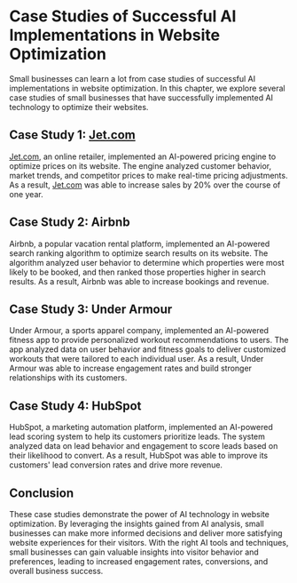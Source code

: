 Case Studies of Successful AI Implementations in Website Optimization
=========================================================================================================================================

Small businesses can learn a lot from case studies of successful AI implementations in website optimization. In this chapter, we explore several case studies of small businesses that have successfully implemented AI technology to optimize their websites.

Case Study 1: [Jet.com](http://Jet.com)
---------------------------------------

[Jet.com](http://Jet.com), an online retailer, implemented an AI-powered pricing engine to optimize prices on its website. The engine analyzed customer behavior, market trends, and competitor prices to make real-time pricing adjustments. As a result, [Jet.com](http://Jet.com) was able to increase sales by 20% over the course of one year.

Case Study 2: Airbnb
--------------------

Airbnb, a popular vacation rental platform, implemented an AI-powered search ranking algorithm to optimize search results on its website. The algorithm analyzed user behavior to determine which properties were most likely to be booked, and then ranked those properties higher in search results. As a result, Airbnb was able to increase bookings and revenue.

Case Study 3: Under Armour
--------------------------

Under Armour, a sports apparel company, implemented an AI-powered fitness app to provide personalized workout recommendations to users. The app analyzed data on user behavior and fitness goals to deliver customized workouts that were tailored to each individual user. As a result, Under Armour was able to increase engagement rates and build stronger relationships with its customers.

Case Study 4: HubSpot
---------------------

HubSpot, a marketing automation platform, implemented an AI-powered lead scoring system to help its customers prioritize leads. The system analyzed data on lead behavior and engagement to score leads based on their likelihood to convert. As a result, HubSpot was able to improve its customers' lead conversion rates and drive more revenue.

Conclusion
----------

These case studies demonstrate the power of AI technology in website optimization. By leveraging the insights gained from AI analysis, small businesses can make more informed decisions and deliver more satisfying website experiences for their visitors. With the right AI tools and techniques, small businesses can gain valuable insights into visitor behavior and preferences, leading to increased engagement rates, conversions, and overall business success.
